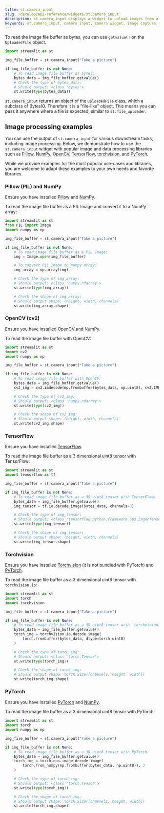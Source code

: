 ```yaml
---
title: st.camera_input
slug: /develop/api-reference/widgets/st.camera_input
description: st.camera_input displays a widget to upload images from a camera
keywords: st.camera_input, camera input, camera widget, image capture, photo capture, camera upload, take photo, webcam, image input
---
```


<Autofunction function="streamlit.camera_input" />

To read the image file buffer as bytes, you can use `getvalue()` on the `UploadedFile` object.

```python
import streamlit as st

img_file_buffer = st.camera_input("Take a picture")

if img_file_buffer is not None:
    # To read image file buffer as bytes:
    bytes_data = img_file_buffer.getvalue()
    # Check the type of bytes_data:
    # Should output: <class 'bytes'>
    st.write(type(bytes_data))
```

<Important>

`st.camera_input` returns an object of the `UploadedFile` class, which a subclass of BytesIO. Therefore it is a "file-like" object. This means you can pass it anywhere where a file is expected, similar to `st.file_uploader`.

</Important>

## Image processing examples

You can use the output of `st.camera_input` for various downstream tasks, including image processing. Below, we demonstrate how to use the `st.camera_input` widget with popular image and data processing libraries such as [Pillow](https://pillow.readthedocs.io/en/stable/installation.html), [NumPy](https://numpy.org/), [OpenCV](https://pypi.org/project/opencv-python-headless/), [TensorFlow](https://www.tensorflow.org/), [torchvision](https://pytorch.org/vision/stable/index.html), and [PyTorch](https://pytorch.org/).

While we provide examples for the most popular use-cases and libraries, you are welcome to adapt these examples to your own needs and favorite libraries.

### Pillow (PIL) and NumPy

Ensure you have installed [Pillow](https://pillow.readthedocs.io/en/stable/installation.html) and [NumPy](https://numpy.org/).

To read the image file buffer as a PIL Image and convert it to a NumPy array:

```python
import streamlit as st
from PIL import Image
import numpy as np

img_file_buffer = st.camera_input("Take a picture")

if img_file_buffer is not None:
    # To read image file buffer as a PIL Image:
    img = Image.open(img_file_buffer)

    # To convert PIL Image to numpy array:
    img_array = np.array(img)

    # Check the type of img_array:
    # Should output: <class 'numpy.ndarray'>
    st.write(type(img_array))

    # Check the shape of img_array:
    # Should output shape: (height, width, channels)
    st.write(img_array.shape)
```

### OpenCV (cv2)

Ensure you have installed [OpenCV](https://pypi.org/project/opencv-python-headless/) and [NumPy](https://numpy.org/).

To read the image file buffer with OpenCV:

```python
import streamlit as st
import cv2
import numpy as np

img_file_buffer = st.camera_input("Take a picture")

if img_file_buffer is not None:
    # To read image file buffer with OpenCV:
    bytes_data = img_file_buffer.getvalue()
    cv2_img = cv2.imdecode(np.frombuffer(bytes_data, np.uint8), cv2.IMREAD_COLOR)

    # Check the type of cv2_img:
    # Should output: <class 'numpy.ndarray'>
    st.write(type(cv2_img))

    # Check the shape of cv2_img:
    # Should output shape: (height, width, channels)
    st.write(cv2_img.shape)
```

### TensorFlow

Ensure you have installed [TensorFlow](https://www.tensorflow.org/install/).

To read the image file buffer as a 3 dimensional uint8 tensor with TensorFlow:

```python
import streamlit as st
import tensorflow as tf

img_file_buffer = st.camera_input("Take a picture")

if img_file_buffer is not None:
    # To read image file buffer as a 3D uint8 tensor with TensorFlow:
    bytes_data = img_file_buffer.getvalue()
    img_tensor = tf.io.decode_image(bytes_data, channels=3)

    # Check the type of img_tensor:
    # Should output: <class 'tensorflow.python.framework.ops.EagerTensor'>
    st.write(type(img_tensor))

    # Check the shape of img_tensor:
    # Should output shape: (height, width, channels)
    st.write(img_tensor.shape)
```

### Torchvision

Ensure you have installed [Torchvision](https://pypi.org/project/torchvision/) (it is not bundled with PyTorch) and [PyTorch](https://pytorch.org/).

To read the image file buffer as a 3 dimensional uint8 tensor with `torchvision.io`:

```python
import streamlit as st
import torch
import torchvision

img_file_buffer = st.camera_input("Take a picture")

if img_file_buffer is not None:
    # To read image file buffer as a 3D uint8 tensor with `torchvision.io`:
    bytes_data = img_file_buffer.getvalue()
    torch_img = torchvision.io.decode_image(
        torch.frombuffer(bytes_data, dtype=torch.uint8)
    )

    # Check the type of torch_img:
    # Should output: <class 'torch.Tensor'>
    st.write(type(torch_img))

    # Check the shape of torch_img:
    # Should output shape: torch.Size([channels, height, width])
    st.write(torch_img.shape)
```

### PyTorch

Ensure you have installed [PyTorch](https://pytorch.org/) and [NumPy](https://numpy.org/).

To read the image file buffer as a 3 dimensional uint8 tensor with PyTorch:

```python
import streamlit as st
import torch
import numpy as np

img_file_buffer = st.camera_input("Take a picture")

if img_file_buffer is not None:
    # To read image file buffer as a 3D uint8 tensor with PyTorch:
    bytes_data = img_file_buffer.getvalue()
    torch_img = torch.ops.image.decode_image(
        torch.from_numpy(np.frombuffer(bytes_data, np.uint8)), 3
    )

    # Check the type of torch_img:
    # Should output: <class 'torch.Tensor'>
    st.write(type(torch_img))

    # Check the shape of torch_img:
    # Should output shape: torch.Size([channels, height, width])
    st.write(torch_img.shape)
```
